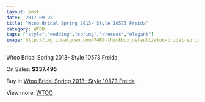 ```yaml
---
layout: post
date: '2017-09-28'
title: "Wtoo Bridal Spring 2013- Style 10573 Freida"
category: WTOO
tags: ["style","wedding","spring","dresses","elegant"]
image: http://img.idealgown.com/7489-thickbox_default/wtoo-bridal-spring-2013-style-10573-freida.jpg
---
```

Wtoo Bridal Spring 2013- Style 10573 Freida

On Sales: **$337.495**
<a href="https://www.idealgown.com/en/wtoo/3168-wtoo-bridal-spring-2013-style-10573-freida.html"><amp-img layout="responsive" width="600" height="600" src="//img.idealgown.com/7489-thickbox_default/wtoo-bridal-spring-2013-style-10573-freida.jpg" alt="Wtoo Bridal Spring 2013- Style 10573 Freida 0" /></a>
<a href="https://www.idealgown.com/en/wtoo/3168-wtoo-bridal-spring-2013-style-10573-freida.html"><amp-img layout="responsive" width="600" height="600" src="//img.idealgown.com/7491-thickbox_default/wtoo-bridal-spring-2013-style-10573-freida.jpg" alt="Wtoo Bridal Spring 2013- Style 10573 Freida 1" /></a>
<a href="https://www.idealgown.com/en/wtoo/3168-wtoo-bridal-spring-2013-style-10573-freida.html"><amp-img layout="responsive" width="600" height="600" src="//img.idealgown.com/7490-thickbox_default/wtoo-bridal-spring-2013-style-10573-freida.jpg" alt="Wtoo Bridal Spring 2013- Style 10573 Freida 2" /></a>

Buy it: [Wtoo Bridal Spring 2013- Style 10573 Freida](https://www.idealgown.com/en/wtoo/3168-wtoo-bridal-spring-2013-style-10573-freida.html "Wtoo Bridal Spring 2013- Style 10573 Freida")

View more: [WTOO](https://www.idealgown.com/en/39-wtoo "WTOO")